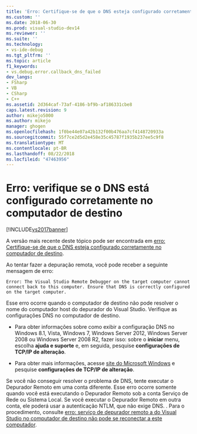 ```yaml
---
title: 'Erro: Certifique-se de que o DNS esteja configurado corretamente no computador de destino | Microsoft Docs'
ms.custom: ''
ms.date: 2018-06-30
ms.prod: visual-studio-dev14
ms.reviewer: ''
ms.suite: ''
ms.technology:
- vs-ide-debug
ms.tgt_pltfrm: ''
ms.topic: article
f1_keywords:
- vs.debug.error.callback_dns_failed
dev_langs:
- FSharp
- VB
- CSharp
- C++
ms.assetid: 2d364caf-73af-4186-bf9b-af186331cbe8
caps.latest.revision: 9
author: mikejo5000
ms.author: mikejo
manager: ghogen
ms.openlocfilehash: 1f0be44e07a42b132f00b476aa7cf4148720933a
ms.sourcegitcommit: 55f7ce2d5d2e458e35c45787f1935b237ee5c9f8
ms.translationtype: MT
ms.contentlocale: pt-BR
ms.lasthandoff: 08/22/2018
ms.locfileid: "47463956"
---
```

# <a name="error-ensure-that-dns-is-correctly-configured-on-the-target-computer"></a>Erro: verifique se o DNS está configurado corretamente no computador de destino
[!INCLUDE[vs2017banner](../includes/vs2017banner.md)]

A versão mais recente deste tópico pode ser encontrada em [erro: Certifique-se de que o DNS esteja configurado corretamente no computador de destino](https://docs.microsoft.com/visualstudio/debugger/error-ensure-that-dns-is-correctly-configured-on-the-target-computer).  
  
Ao tentar fazer a depuração remota, você pode receber a seguinte mensagem de erro:  
  
```  
Error: The Visual Studio Remote Debugger on the target computer cannot connect back to this computer. Ensure that DNS is correctly configured on the target computer.  
```  
  
 Esse erro ocorre quando o computador de destino não pode resolver o nome do computador host do depurador do Visual Studio. Verifique as configurações DNS no computador de destino.  
  
-   Para obter informações sobre como exibir a configuração DNS no Windows 8.1, Vista, Windows 7, Windows Server 2012, Windows Server 2008 ou Windows Server 2008 R2, fazer isso: sobre o **iniciar** menu, escolha **ajuda e suporte** e, em seguida, pesquise **configurações de TCP/IP de alteração**.  
  
-   Para obter mais informações, acesse [site do Microsoft Windows](http://go.microsoft.com/fwlink/?LinkId=252720) e pesquise **configurações de TCP/IP de alteração**.  
  
 Se você não conseguir resolver o problema de DNS, tente executar o Depurador Remoto em uma conta diferente. Esse erro ocorre somente quando você está executando o Depurador Remoto sob a conta Serviço de Rede ou Sistema Local. Se você executar o Depurador Remoto em outra conta, ele poderá usar a autenticação NTLM, que não exige DNS. . Para o procedimento, consulte [erro: serviço de depurador remoto a do Visual Studio no computador de destino não pode se reconectar a este computador](../debugger/error-the-visual-studio-remote-debugger-service-on-the-target-computer-cannot-connect-back-to-this-computer.md).



